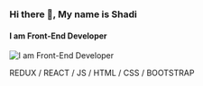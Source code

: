 ### Hi there 👋, My name is Shadi 
#### I am Front-End Developer
![I am Front-End Developer](https://arturssmirnovs.github.io/github-profile-readme-generator/images/banner.png)


REDUX / REACT / JS / HTML / CSS / BOOTSTRAP 


